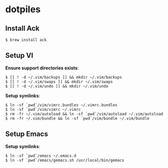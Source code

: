 # dotpiles

## Install Ack

    $ brew install ack

## Setup VI

**Ensure support directories exists**:

    $ [[ ! -d ~/.vim/backups ]] && mkdir ~/.vim/backups
    $ [[ ! -d ~/.vim/swaps ]] && mkdir ~/.vim/swaps
    $ [[ ! -d ~/.vim/undo ]] && mkdir ~/.vim/undo

**Setup symlinks**:

    $ ln -sf `pwd`/vim/vimrc.bundles ~/.vimrc.bundles
    $ ln -sf `pwd`/vim/vimrc ~/.vimrc
    $ rm -fr ~/.vim/autoload && ln -sf `pwd`/vim/autoload ~/.vim/autoload
    $ rm -fr ~/.vim/bundle && ln -sf `pwd`/vim/bundle ~/.vim/bundle

## Setup Emacs

**Setup symlinks**:

    $ ln -sf `pwd`/emacs ~/.emacs.d
    $ ln -sf `pwd`/emacs/gemacs.sh /usr/local/bin/gemacs
